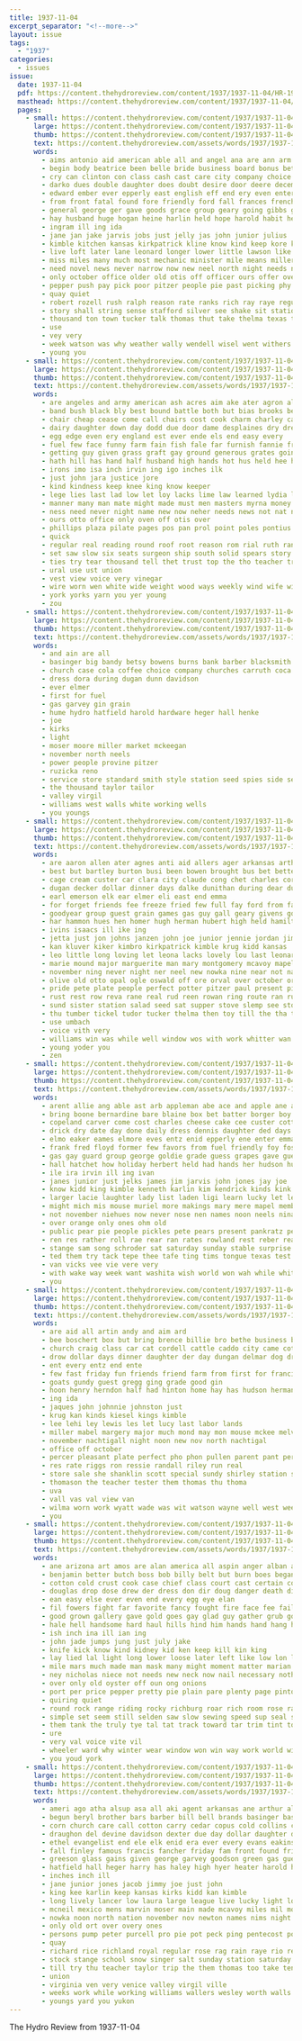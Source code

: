 ```yaml
---
title: 1937-11-04
excerpt_separator: "<!--more-->"
layout: issue
tags:
  - "1937"
categories:
  - issues
issue:
  date: 1937-11-04
  pdf: https://content.thehydroreview.com/content/1937/1937-11-04/HR-1937-11-04.pdf
  masthead: https://content.thehydroreview.com/content/1937/1937-11-04/masthead/HR-1937-11-04.jpg
  pages:
    - small: https://content.thehydroreview.com/content/1937/1937-11-04/small/HR-1937-11-04-01.jpg
      large: https://content.thehydroreview.com/content/1937/1937-11-04/large/HR-1937-11-04-01.jpg
      thumb: https://content.thehydroreview.com/content/1937/1937-11-04/thumbnails/HR-1937-11-04-01.jpg
      text: https://content.thehydroreview.com/assets/words/1937/1937-11-04/HR-1937-11-04-01.txt
      words:
        - aims antonio aid american able all and angel ana are ann arm angeles america ago ade
        - begin body beatrice been belle bride business board bonus beter box broad bearer brown began begun bob butter bandy bill better barn bou brother best boucher bing bread bassler brought big bros buys boys bills back buy books bridegroom brothers bank buick bishop bible break buchanan beasley butler burns but below bring button buck
        - cry can clinton con class cash cast care city company choice chair call cam curnutt campus charles cedar cotton curtis carruth came college chance carry cher churches cox christine child chief county church craft china camp christians carl certain citizen comfort crosby cody come christmas
        - darko dues double daughter does doubt desire door deere december diego dunne death dress down due dinner done doe dickey dollar doctor delma dies daughters day dolores din days dents del date during drill
        - edward ember ever epperly east english eff end ery even enterprise ernest every eve elsie
        - from front fatal found fore friendly ford fall frances french frank forget friends firm fire farm folks flash fun full fruit felton falling far friday first free flowers fare face fell farmer for foot
        - general george ger gave goods grace group geary going gibbs getting german given game gone governor grady gail glidewell garvey gland good gift
        - hay husband huge hogan heine harlin held hope harold habit henry head hole hearing honor horns herndon him haw hinton hardware heger hard homes hike house holiday herald hydro high hag henke hold hands hubbard home hop hume haave horn her has had howerton
        - ingram ill ing ida
        - jane jan jake jarvis jobs just jelly jas john junior julius
        - kimble kitchen kansas kirkpatrick kline know kind keep kore kenneth kinds keene
        - live loft later lane leonard longer lower little lawson like let link large lie larger los last lovely lulu line light land look lancer life lucky letter living letha lare latter
        - miss miles many much most mechanic minister mile means miller merchant morrison masoner man maker might maxin martha may mabel mark milton made members main moral mildred mur men music money more march monday mares mcanally matter mckenna madill mail must
        - need novel news never narrow now new neel north night needs name noel newton nov notice nees names nims not november noon nicely
        - only october office older old otis off officer ours offer over ollie
        - pepper push pay pick poor pitzer people pie past picking phy public price president peace persons pound pure pile parente pankratz phillip per perfect present pro pies palace plate page part pates person
        - quay quiet
        - robert rozell rush ralph reason rate ranks rich ray raye regular renew regula read rean rita ridenour romance reader randall rather rio richard
        - story shall string sense stafford silver see shake sit station start signs streets salary seems sides sons spine steady service seen said salt shown speak stanley sales simmons scope sale shoulders son state smith stand supper share south stange side shower saving seeker school serven ship stores stutzman summer soon sup stock street saturday show second small self shirts short sunday seem special she skaggs still sleep scott set sugar spies san swiss sanders schantz standard say shield schools sister
        - thousand ton town tucker talk thomas thut take thelma texas train the times tom tonga torch taken team them thi tell then than try too trail thurs ten tax taylor tailor tea table thing triplett
        - use
        - vey very
        - week watson was why weather wally wendell wisel went withers walter weeks want working weatherford words west wear wood way will white while wonder windows well walker wilburn war whitley write wild work window williams warm with word wife wool welcome
        - young you
    - small: https://content.thehydroreview.com/content/1937/1937-11-04/small/HR-1937-11-04-02.jpg
      large: https://content.thehydroreview.com/content/1937/1937-11-04/large/HR-1937-11-04-02.jpg
      thumb: https://content.thehydroreview.com/content/1937/1937-11-04/thumbnails/HR-1937-11-04-02.jpg
      text: https://content.thehydroreview.com/assets/words/1937/1937-11-04/HR-1937-11-04-02.txt
      words:
        - are angeles and army american ash acres aim ake ater agron all age acre anta
        - band bush black bly best bound battle both but bias brooks been bitten brothers bobis brain bet back brice backs business big boy brave beat body breeding brook breath book ballot below bence beall
        - chair cheap cease come call chairs cost cook charm charley cant comes cool cea corners cover certain claus child cold can close cellar calico cobb county camping counter check comfort carry cor cops cane choice chief cornell citizen
        - dairy daughter down day dodd due door dame desplaines dry dressing deep der draft doubt does die days damper done
        - egg edge even ery england est ever ende els end easy every
        - fuel few face funny farm fain fish fale far furnish fannie from for fore flock fae fake fried fred fix front finger furnace fast fon fellow fought fresh fire first factor fine feo
        - getting guy given grass graft gay ground generous grates going glance good gone
        - hath hill has hand half husband high hands hot hus held hee helps harry handle harvest hes handwork him ham home hire hen hens hydro hide heart how hero hell hold harm head her honor
        - irons imo isa inch irvin ing igo inches ilk
        - just john jara justice jore
        - kind kindness keep knee king know keeper
        - lege lies last lad low let loy lacks lime law learned lydia lat ludens lack land lines long lay level legion likely layer lips list like late lis little love lights lawyer light los link larger
        - manner many man mate might made must men masters myrna money milk more may mean most mister mans mccart maker mature moral market monica mus much matter moot
        - ness need never night name new now neher needs news not nat nurse nace november
        - ours otto office only oven off otis over
        - phillips plaza pilate pages pos pan prol point poles pontius points patient per pad pas people paul part pour present pic pish plenty porter pint pieper pipe private paper power pounds pal park par purse pin price place president phillip pure
        - quick
        - regular real reading round roof root reason rom rial ruth range ritz room role read ready rough reasons recor
        - set saw slow six seats surgeon ship south solid spears story sergeant santa solitaire shape sho season supply side shady small shown seven salt sugar shells still see store simple second sewing smoke service secret strange shell self seat sit shook she send such sten search sim servi scarlett soul street sol size suit sweet said siew short state say seco
        - ties try tear thousand tell thet trust top the tho teacher trace tue terrible tape timber ture tack turn tome then test thor taro twist them tor thick truly trick than take throw ten too tracy tur thom tako
        - ural use ust union
        - vest view voice very vinegar
        - wire worn wen white wide weight wood ways weekly wind wife with wait wie will whale washington well wish while wise way wyeth word wall why weather words weed want war welcome was wool wadding wil worlds win work
        - york yorks yarn you yer young
        - zou
    - small: https://content.thehydroreview.com/content/1937/1937-11-04/small/HR-1937-11-04-03.jpg
      large: https://content.thehydroreview.com/content/1937/1937-11-04/large/HR-1937-11-04-03.jpg
      thumb: https://content.thehydroreview.com/content/1937/1937-11-04/thumbnails/HR-1937-11-04-03.jpg
      text: https://content.thehydroreview.com/assets/words/1937/1937-11-04/HR-1937-11-04-03.txt
      words:
        - and ain are all
        - basinger big bandy betsy bowens burns bank barber blacksmith business balls brothers
        - church case cola coffee choice company churches carruth coca chas
        - dress dora during dugan dunn davidson
        - ever elmer
        - first for fuel
        - gas garvey gin grain
        - hume hydro hatfield harold hardware heger hall henke
        - joe
        - kirks
        - light
        - moser moore miller market mckeegan
        - november north neels
        - power people provine pitzer
        - ruzicka reno
        - service store standard smith style station seed spies side set
        - the thousand taylor tailor
        - valley virgil
        - williams west walls white working wells
        - you youngs
    - small: https://content.thehydroreview.com/content/1937/1937-11-04/small/HR-1937-11-04-04.jpg
      large: https://content.thehydroreview.com/content/1937/1937-11-04/large/HR-1937-11-04-04.jpg
      thumb: https://content.thehydroreview.com/content/1937/1937-11-04/thumbnails/HR-1937-11-04-04.jpg
      text: https://content.thehydroreview.com/assets/words/1937/1937-11-04/HR-1937-11-04-04.txt
      words:
        - are aaron allen ater agnes anti aid allers ager arkansas arthur and alex albert angel all ada arlie alva arletta
        - best but bartley burton busi been bowen brought bus bet better beryl bennett bright bluff bon buy black brothers bryan ballew bring bik bahney bry box bird
        - cage cream custer car clara city claude cong chet charles cordell cantrell cattle christmas creek carl certain clinton cheek church cares change cherry cook con can come collier came carruth carmen cake champlin
        - dugan decker dollar dinner days dalke dunithan during dear duty dres deer double dine daugherty daughters done del deal david dewey dell day doing ditmore daughter daniel dolph della
        - earl emerson elk ear elmer eli east end emma
        - for forget friends fee freeze fried few full fay ford from fam fred friday friesen firestone fast frank fuel
        - goodyear group guest grain games gas guy gall geary givens gordon glidewell guess gripe glad gave glen given good
        - har hammon hues hen homer hugh herman hubert high held hamilton harold hands her home hardware hydro hunting heres helen hopewell harry heater hobart house has had how hart hafer him hoyt hater henry
        - ivins isaacs ill ike ing
        - jetta just jon johns janzen john joe junior jennie jordan jim
        - kan kluver kiker kimbro kirkpatrick kimble krug kidd kansas
        - leo little long loving let leona lacks lovely lou last leonard len look lady lenora loyd lynn lar lorance
        - marie mound major marguerite man mary montgomery mcavoy mapel mean monday made moore monda mans miller mcneil most mer miss mulberry mckinley melva may more mayer murphy
        - november ning never night ner neel new nowka nine near not nachtigall nov neighbors news nees now noon nast
        - olive old otto opal ogle oswald off ore orval over october orange ory oma orr only otter
        - pride pete plate people perfect potter pitzer paul present pie place past pankratz per phillip pies pack panes pat park payne pine
        - rust rest row reva rane real rud reen rowan ring route ran ruddell roy ray ren reynolds richard radio rowland reeks rinearson
        - sund sister station salad seed sat supper stove slemp see store square sand sale saturday special scott son stange still smith sas show sor simpson soren sport sutton sapp sun style spies school sons sare sunday speed seems sparks
        - thu tumber tickel tudor tucker thelma then toy till the tha trip tell thiessen thomas tune
        - use umbach
        - voice vith very
        - williams win was while well window wos with work whitter wan weather will winter warde winfield ward weatherford wells week want willing went west
        - young yoder you
        - zen
    - small: https://content.thehydroreview.com/content/1937/1937-11-04/small/HR-1937-11-04-05.jpg
      large: https://content.thehydroreview.com/content/1937/1937-11-04/large/HR-1937-11-04-05.jpg
      thumb: https://content.thehydroreview.com/content/1937/1937-11-04/thumbnails/HR-1937-11-04-05.jpg
      text: https://content.thehydroreview.com/assets/words/1937/1937-11-04/HR-1937-11-04-05.txt
      words:
        - arent allie ang able ast arb appleman abe ace and apple ane ana are arty aber all armitage autumn alvin ale
        - bring boone bernardine bare blaine box bet batter borger boy bertha bryan brothers betty bosse bethel boucher behe beat bottle bones brown body bread buckmaster board boys but been bright both buchanan band bingo black bobe billington
        - copeland carver come cost charles cheese cake cee custer cottey cot can coa coleman cedar canyon class clinton cap care cat coffey cecil crown cos car caddo cold chism cad coffee circle cater caves cynthia close course cream cross came cash city
        - drick dry date day done daily dress dennis daughter ded days ditmore dough dey doing desai dark diver dollar dios
        - elmo eaker eames elmore eves entz enid epperly ene enter emma ethel elmer elis even edgar ernest eles
        - frank fred floyd former few favors from fuel friendly foy fost found freshman forget first friends ford feast friday for fei fone
        - gas gay guard group george goldie grade guess grapes gave guest gate gourd ghost grand griffin games gile good guy gifford given
        - hall hatchet how holiday herbert held had hands her hudson husbands has hamilton hoes hower henry hydro heart heger honor heath heh harry house head hie hair heres home high him
        - ile ira irvin ill ing ivan
        - janes junior just jelks james jim jarvis john jones jay joe
        - know kidd king kimble kenneth karlin kim kendrick kinds kink
        - larger lacie laughter lady list laden ligi learn lucky let left look longer living live luella lloyd lucien lower levine lems light lights lead like line ler lynch last leonard large lancer lee
        - might mich mis mouse muriel more makings mary mere mapel members moses mae men milton mag morning much mee may most miss mone monday missouri must made miller million
        - not november niehues now never nose nen names noon neels nina nowka new nov newton ner night
        - over orange only ones ohm old
        - public pear pie people pickles pete pears present pankratz per pauline picker pitzer past pen pla poet pillow part pet place pro prayer
        - ren res rather roll rae rear ran rates rowland rest reber ready reynolds rook rule reys russell rane roy rom room ralph
        - stange sam song schroder sat saturday sunday stable surprise sister sutton shower sis student straight suit say soo skea smoke special socie sit send show summit sen smith state sega strand sane short sleep small string sho see suits stay soon sand supper style spies side score store senior smile such spain she story simpson sales slates son shea school
        - ted them try tack tepe thee tafe ting tims tongue texas test trip trees the town take than tomlin tall tailor tim tain tail ten tax tae tey talkington times then torson
        - van vicks vee vie vere very
        - with wake way week want washita wish world won wah while white winks wes will went worth wesner west weeks work well was wells watt why win willing weather wheat wit welfare watch window weathers
        - you
    - small: https://content.thehydroreview.com/content/1937/1937-11-04/small/HR-1937-11-04-06.jpg
      large: https://content.thehydroreview.com/content/1937/1937-11-04/large/HR-1937-11-04-06.jpg
      thumb: https://content.thehydroreview.com/content/1937/1937-11-04/thumbnails/HR-1937-11-04-06.jpg
      text: https://content.thehydroreview.com/assets/words/1937/1937-11-04/HR-1937-11-04-06.txt
      words:
        - are aid all artin andy and aim ard
        - bee boschert box but bring brence billie bro bethe business browne bank
        - church craig class car cat cordell cattle caddo city came cotey child cartwright cry check come caso count cox crank clinton chamber county
        - drow dollar days dinner daughter der day dungan delmar dog drain
        - ent every entz end ente
        - few fast friday fun friends friend farm from first for francis
        - goats gundy guest gregg ging grade good gin
        - hoon henry herndon half had hinton home hay has hudson herman hills happy howard hill harry hydro hobart her heart harvey herma
        - ing ida
        - jaques john johnnie johnston just
        - krug kan kinds kiesel kings kimble
        - lee lehi ley lewis les let lucy last labor lands
        - miller mabel margery major much mond may mon mouse mckee melvin mildred man mares
        - november nachtigall night noon new nov north nachtigal
        - office off october
        - percer pleasant plate perfect pho phon pullen parent pant per por
        - res rate riggs ron ressie randall riley run real
        - store sale she shanklin scott special sundy shirley station still saturday sayre style second son smith service sunday surgeon supper start season saad sister school standard sin
        - thomason the teacher tester them thomas thu thoma
        - uva
        - vall vas val view van
        - wilma worn work wyatt wade was wit watson wayne well west week weather weeks wright williams while ware willard want with wells washita went weathers will
        - you
    - small: https://content.thehydroreview.com/content/1937/1937-11-04/small/HR-1937-11-04-07.jpg
      large: https://content.thehydroreview.com/content/1937/1937-11-04/large/HR-1937-11-04-07.jpg
      thumb: https://content.thehydroreview.com/content/1937/1937-11-04/thumbnails/HR-1937-11-04-07.jpg
      text: https://content.thehydroreview.com/assets/words/1937/1937-11-04/HR-1937-11-04-07.txt
      words:
        - ane arizona art amos are alan america all aspin anger alban and ask able ain
        - benjamin better butch boss bob billy belt but burn boes began below brings belles bas big beat bring both best been breath book brought blue burley benders beyer bender bunk blouse bet bare bottom back bayer ben base barbara brand bell bias body boom bend
        - cotton cold crust cook case chief class court cast certain come churn cruel coleman comfort choice cart child cor cheap clever coins cayetano comes can circle came constant creek coffee coon center care cant cool course clash cover character
        - douglas drop dose drew der dress don dir doug danger death diver day does done days deputy dog drain divers dice down dunn deep during dian dest
        - ean easy else ever even end every egg eye elan
        - fil fowers fight far favorite fancy fought fire face fee failing from fonts full fails folks fun forehand ference fallen fall found for flagg fresh fame few fees felt first frock finger famous
        - good grown gallery gave gold goes gay glad guy gather grub gone genera getting glass given gal gun glance game going
        - hale hell handsome hard haul hills hind him hands hand hang hundred heard her hour hold held hydro howd heck half hooks house horse has hoot hurl height holt had hes hae hed heater how hunter hie hur head heres high health halliday
        - ish inch ina ill ian ing
        - john jade jumps jung just july jake
        - knife kick know kind kidney kid ken keep kill kin king
        - lay lied lal light long lower loose later left like low lon life lie last let ley little look luster lucid lion longer love leather
        - mile mars much made man mask many might moment matter marian materia men ming mar match murray mall may mode main more monte maybe mild most metry miles mount miss mate mans
        - ney nicholas niece not needs new neck now nail necessary noth nally neer name noble november ned note never
        - over only old oyster off oun ong onions
        - port per price pepper pretty pie plain pare plenty page pinto pigeon phe pleas person pen pain pose pass partner paz pat posse paral people place par pearl
        - quiring quiet
        - round rock range riding rocky richburg roar rich room rose ranch rub red remark run rode ring reason ranges
        - simple set seem still selden saw slow sewing speed sup seal sky sense service swell swim sand sake salt silence sheriff speak suit said stacks spade such sher state struck sweet style step shin start satin scholar sutt seen sur shells spanish show short send sap self soon sat see stay sus sleep smart size sullivan steve second six severe seek small sad say she shack setting son story sell sip
        - them tank the truly tye tal tat track toward tar trim tint town tips tell tae trail treat tobacco tase tho take trust tiny tour ted times title trio then tomb takes tin trick thing tor than taken turn tills too
        - ure
        - very val voice vite vil
        - wheeler ward why winter wear window won win way work world wilder want waters wheel wise water walt was week will white well with went while wagon worn wacker
        - you youd york
    - small: https://content.thehydroreview.com/content/1937/1937-11-04/small/HR-1937-11-04-08.jpg
      large: https://content.thehydroreview.com/content/1937/1937-11-04/large/HR-1937-11-04-08.jpg
      thumb: https://content.thehydroreview.com/content/1937/1937-11-04/thumbnails/HR-1937-11-04-08.jpg
      text: https://content.thehydroreview.com/assets/words/1937/1937-11-04/HR-1937-11-04-08.txt
      words:
        - ameri ago atha alsup asa all aki agent arkansas ane arthur ale able and ann allen andy ask are
        - begun beryl brother bars barber bill bell brands basinger bassler been beans borger bros bag bacon blacksmith bring bandy bishop boys bureau bonus balls balance blue best burgman brought box buckmaster bowen business bath bidding bunch big bologna burns bar below
        - corn church care call cotton carry cedar copus cold collins company chet canyon city comp can comfort coffee crater cousin carton crystal charles clinton car cola carver carruth chance campbell case course carnegie colling churches col college carl county coaster cream cen clarence curtis coco came choice chris claude
        - draughon del devine davidson dexter due day dollar daughter dark dolores dress during dora damp dunn dinner
        - ethel evangelist end ele elk enid era ever every evans eakins eva economy
        - fall finley famous francis fancher friday fam front found friends fuel first fast folks fannie few for fair fell farra farm from full frank free field fancy former fine
        - greeson glass gains given george garvey goodson green gas guest gift grade glidewell gram ghering gifford grain griffin good
        - hatfield hall heger harry has haley high hyer heater harold hail hogan house homa hydro hopewell hardware how hinton him homer held hugh had her home henry
        - inches inch ill
        - jane junior jones jacob jimmy joe just john
        - king kee karlin keep kansas kirks kidd kan kimble
        - long lively lancer low laura large league live lucky light louis littles let little look last land lege leonard lena lloyd lemon logan luck lee
        - mcneil mexico mens marvin moser main made mcavoy miles mil mor milk monday monda market mae money more morning moore miss miller meal mullins man mai martha mitchell most many
        - nowka noon north nation november nov newton names nims night northern new
        - only old ort over overy ones
        - persons pump peter purcell pro pie pot peck ping pentecost power purchase page poage public provine per pou prayer pounds price pine paul plate park present past
        - quay
        - richard rice richland royal regular rose rag rain raye rio reno reber ruzicka rea roy reg ray rey
        - stock stange school snow singer salt sunday station saturday suit shall soll soap special sheldon sun suppe sugar supper snyder stevens south sup swinehart saye seed sermon said strong sale sas store streets see sat speak standard staton service sanders sister show style sapp sam son self smith side size
        - till try thu teacher taylor trip the them thomas too take ten tucker ton texas taken tom
        - union
        - virginia ven very venice valley virgil ville
        - weeks work while working williams wallers wesley worth walls week wild winters wagon white wide wash water withers waller with way washer wall wilt washita won went want welcome war was will wells wiles
        - youngs yard you yukon
---
```


The Hydro Review from 1937-11-04

<!--more-->

